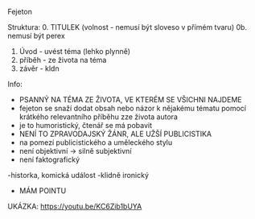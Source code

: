 Fejeton

Struktura:
0. TITULEK (volnost - nemusí být sloveso v přímém tvaru)
0b. nemusí být perex
1. Úvod - uvést téma (lehko plynně)
2. příběh - ze života na téma 
3. závěr - kldn

Info:
 - PSANNÝ NA TÉMA ZE ŽIVOTA, VE KTERÉM SE VŠICHNI NAJDEME
 - fejeton se snaží dodat obsah nebo názor k nějakému tématu pomocí krátkého relevantního příběhu zze života autora
 - je to humoristický, čtenář se má pobavit
 - NENÍ TO ZPRAVODAJSKÝ ŽÁNR, ALE UŽŠÍ PUBLICISTIKA
  - na pomezí publicistického a uměleckého stylu
  - není objektivní -> silně subjektivní
  - není faktografický

 -historka, komická událost
 -klidně ironický
 - MÁM POINTU


UKÁZKA:
https://youtu.be/KC6Zib1bUYA
